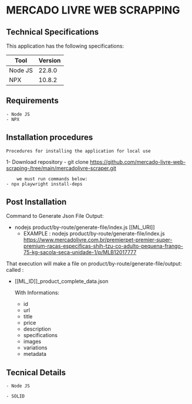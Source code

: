 # MERCADO LIVRE WEB SCRAPPING

## Technical Specifications

This application has the following specifications: 

| Tool | Version |
| --- | --- |
| Node JS | 22.8.0 |
| NPX | 10.8.2 |


<!-- The application is separated into the following containers

| Service | Image | Motivation
| --- | --- | --- |
| postgres | postgres:15 | Main database |
| php | php-app | Main Application (Web) |
| websocket-server | php-cli | CLI Application running Reverb Websocket |
| web (nginx) and Vue 3 | nginx:alpine | Web Server | -->

## Requirements
<!-- - Docker
- Docker Daemon (Service)
- Docker Compose -->
    - Node JS
    - NPX

## Installation procedures
    Procedures for installing the application for local use

1- Download repository 
    - git clone https://github.com/mercado-livre-web-scraping-/tree/main/mercadolivre-scraper.git
       
        we must run commands below:
    - npx playwright install-deps

<!-- - cp .env.docker-compose.example .env
- cp docker/docker-compose-env/application.env.example docker/docker-compose-env/application.env
- cp docker/docker-compose-env/ws-application.env.example docker/docker-compose-env/ws-application.env
- cp docker/docker-compose-env/database.env.example docker/docker-compose-env/database.env -->

<!-- 2 - Check that the ports:

    - 80 (nginx) 
    
    - 6380 (redis) 
    
    - 9000(php-fpm)

    - 5432(postgres) 
    
    - 8182(websocket) 

     are busy.


3 - Enter the application's home directory and run the following commands:
    
    1 - docker compose up (to see the logs on stdout);

    ### Description of steps (in case of problems)

    1 - for the images to be stored and executed and upload the instances
        
        (NOTE) - due to composer's delay in bringing up the dependencies, there are 3 alternatives,
        
            1 - RUN sudo docker compose up; without being a daemon the first time, so that you can check the progress of the installation of dependencies.
            
            2 - Wait 20 minutes or so for the command to be executed, to avoid autoloading for example.
            
            
    2 - for the framework to generate and apply the mapping for the database (SQL), which can be PostGres or SQLITE.
    
    3 - for the framework to apply changes to the database data, in the case of inserting a first user.
    
    4 - generation of a hash key for use by the system as a validation key.
    
    5 - for the framework to run the test suite.
        - Feature tests  
        - Unit tests
      -->

## Post Installation

Command to Generate Json File Output:

- nodejs product/by-route/generate-file/index.js [[ML_URI]]
    - EXAMPLE : nodejs product/by-route/generate-file/index.js https://www.mercadolivre.com.br/premierpet-premier-super-premium-racas-especificas-shih-tzu-co-adulto-pequena-frango-75-kg-sacola-seca-unidade-1/p/MLB12017777

That execution will make a file on product/by-route/generate-file/output:
called : 
 - [[ML_ID]]_product_complete_data.json

    With Informations:

    - id
    - url
    - title
    - price
    - description
    - specifications
    - images
    - variations
    - metadata

## Tecnical Details

    - Node JS 

    - SOLID


<!-- #### Extra

    If you want to run the project locally, just run 

    1 - cp .env.local.example .env
    2 - If you don't have Postgre Running on local or remote : change on .env to DB_HOST=database and run (2.1). Or else, run (2.2) and change DB_* credentials
        2.1 - docker compose up -d cache database
        2.2 - docker compose up -d cache
    3 - composer install
    4 - php artisan reverb:start --debug
    5 - php artisan serve
    6 - npm run dev OR npm run build
    7 - php artisan migrate && php artisan db:seed
    8 - and check out http://localhost:8000
    9 - php artisan test -->